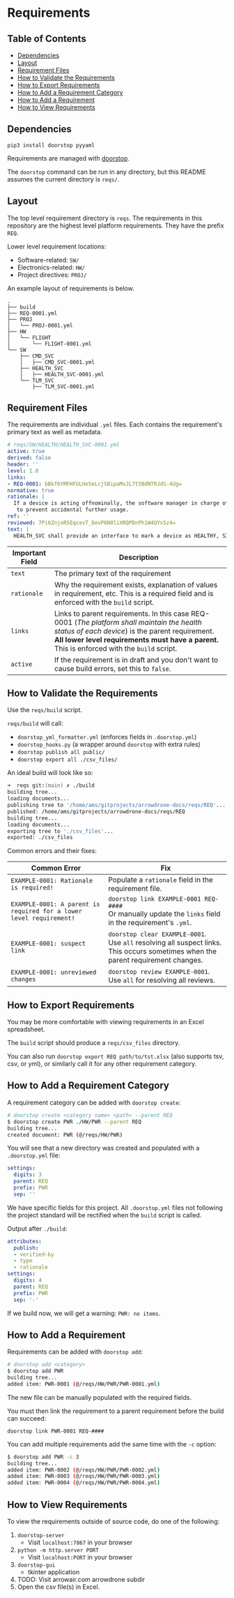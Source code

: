 # Requirements

## Table of Contents

- [Dependencies](#dependencies)
- [Layout](#layout)
- [Requirement Files](#requirement-files)
- [How to Validate the Requirements](#how-to-validate-the-requirements)
- [How to Export Requirements](#how-to-export-requirements)
- [How to Add a Requirement Category](#how-to-add-a-requirement-category)
- [How to Add a Requirement](#how-to-add-a-requirement)
- [How to View Requirements](#how-to-view-requirements)

## Dependencies

```python3
pip3 install doorstop pyyaml
```

Requirements are managed with [doorstop](https://doorstop.readthedocs.io/en/latest/).

The `doorstop` command can be run in any directory, but this README assumes the current directory is `reqs/`.

## Layout

The top level requirement directory is `reqs`. The requirements in this repository are the highest level platform requirements. They have the prefix `REQ`.

Lower level requirement locations:
- Software-related: `SW/`
- Electronics-related: `HW/`
- Project directives: `PROJ/`

An example layout of requirements is below.
```tree
.
├── build
├── REQ-0001.yml
├── PROJ
│   └── PROJ-0001.yml
├── HW
│   └── FLIGHT
│       └── FLIGHT-0001.yml
└── SW
    ├── CMD_SVC
    │   ├── CMD_SVC-0001.yml
    ├── HEALTH_SVC
    │   ├── HEALTH_SVC-0001.yml
    └── TLM_SVC
        ├── TLM_SVC-0001.yml
```

## Requirement Files

The requirements are individual `.yml` files. Each contains the requirement's primary text as well as metadata.

```yml
# reqs/SW/HEALTH/HEALTH_SVC-0001.yml
active: true
derived: false
header: ''
level: 1.0
links:
- REQ-0001: bBkf6YMFHFULHe5eLcjSBipaMvJL7t5BdNTRJdS-4Ug=
normative: true
rationale: |
  If a device is acting offnominally, the software manager in charge of that device may elect to mark it as SICK or DEAD
   to prevent accidental further usage.
ref: ''
reviewed: 7Pi6ZnjoRSEqcevT_DevP6N0liXRQPDnPh1W4QYxSz4=
text: |
  HEALTH_SVC shall provide an interface to mark a device as HEALTHY, SICK, or DEAD.
```

Important Field | Description
---- | ---
`text` | The primary text of the requirement
`rationale` | Why the requirement exists, explanation of values in requirement, etc. This is a required field and is enforced with the `build` script.
`links` | Links to parent requirements. In this case REQ-0001 (*The platform shall maintain the health status of each device*) is the parent requirement. **All lower level requirements must have a parent.** This is enforced with the `build` script.
`active` | If the requirement is in draft and you don't want to cause build errors, set this to `false`.


## How to Validate the Requirements

Use the `reqs/build` script.

`reqs/build` will call:
- `doorstop_yml_formatter.yml` (enforces fields in `.doorstop.yml`)
- `doorstop_hooks.py` (a wrapper around `doorstop` with extra rules)
- `doorstop publish all public/`
- `doorstop export all ./csv_files/`

An ideal build will look like so:

```zsh
➜  reqs git:(main) ✗ ./build
building tree...
loading documents...
publishing tree to '/home/ams/gitprojects/arrowdrone-docs/reqs/REQ'...
published: /home/ams/gitprojects/arrowdrone-docs/reqs/REQ
building tree...
loading documents...
exporting tree to './csv_files'...
exported: ./csv_files
```

Common errors and their fixes:

Common Error | Fix
--- | ---
`EXAMPLE-0001: Rationale is required!` | Populate a `rationale` field in the requirement file.
`EXAMPLE-0001: A parent is required for a lower level requirement!` | `doorstop link EXAMPLE-0001 REQ-####`<br>Or manually update the `links` field in the requirement's `.yml`.
`EXAMPLE-0001: suspect link` | `doorstop clear EXAMPLE-0001`.<br>Use `all` resolving all suspect links. This occurs sometimes when the parent requirement changes.
`EXAMPLE-0001: unreviewed changes` | `doorstop review EXAMPLE-0001`.<br>Use `all` for resolving all reviews.

## How to Export Requirements

You may be more comfortable with viewing requirements in an Excel spreadsheet.

The `build` script should produce a `reqs/csv_files` directory.

You can also run `doorstop export REQ path/to/tst.xlsx` (also supports tsv, csv, or yml), or similarly call it for any other requirement category.

## How to Add a Requirement Category

A requirement category can be added with `doorstop create`:

```bash
# doorstop create <category name> <path> --parent REQ
$ doorstop create PWR ./HW/PWR --parent REQ
building tree...
created document: PWR (@/reqs/HW/PWR)
```

You will see that a new directory was created and populated with a `.doorstop.yml` file:
```yaml
settings:
  digits: 3
  parent: REQ
  prefix: PWR
  sep: ''
```

We have specific fields for this project. All `.doorstop.yml` files not following the project standard will be rectified when the `build` script is called.

Output after `./build`:

```yaml
attributes:
  publish:
  - verified-by
  - type
  - rationale
settings:
  digits: 4
  parent: REQ
  prefix: PWR
  sep: '-'
```

If we build now, we will get a warning: `PWR: no items`.

## How to Add a Requirement

Requirements can be added with `doorstop add`:

```bash
# doorstop add <category>
$ doorstop add PWR
building tree...
added item: PWR-0001 (@/reqs/HW/PWR/PWR-0001.yml)
```
The new file can be manually populated with the required fields.

You must then link the requirement to a parent requirement before the build can succeed:

`doorstop link PWR-0001 REQ-####`

You can add multiple requirements add the same time with the `-c` option:

```bash
$ doorstop add PWR -c 3
building tree...
added item: PWR-0002 (@/reqs/HW/PWR/PWR-0002.yml)
added item: PWR-0003 (@/reqs/HW/PWR/PWR-0003.yml)
added item: PWR-0004 (@/reqs/HW/PWR/PWR-0004.yml)
```

## How to View Requirements

To view the requirements outside of source code, do one of the following:
1) `doorstop-server`
    - Visit `localhost:7867` in your browser
2) `python -m http.server PORT` 
    - Visit `localhost:PORT` in your browser
3) `doorstop-gui`
    - tkinter application
4) TODO: Visit arrowair.com arrowdrone subdir
5) Open the csv file(s) in Excel.
